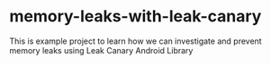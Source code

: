 # memory-leaks-with-leak-canary
This is example project to learn how we can investigate and prevent memory leaks using Leak Canary Android Library
